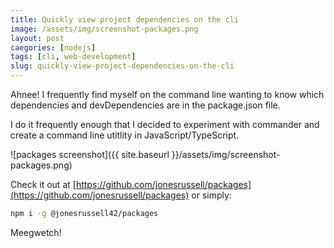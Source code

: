 ```yaml
---
title: Quickly view project dependencies on the cli
image: /assets/img/screenshot-packages.png
layout: post
caegories: [nodejs]
tags: [cli, web-development]
slug: quickly-view-project-dependencies-on-the-cli
---
```


Ahnee! I frequently find myself on the command line wanting to know which dependencies and devDependencies are in the package.json file.

I do it frequently enough that I decided to experiment with commander and create a command line utitlity in JavaScript/TypeScript.

![packages screenshot]({{ site.baseurl }}/assets/img/screenshot-packages.png)

Check it out at [https://github.com/jonesrussell/packages](https://github.com/jonesrussell/packages) or simply:

```sh
npm i -g @jonesrussell42/packages
```

Meegwetch!

